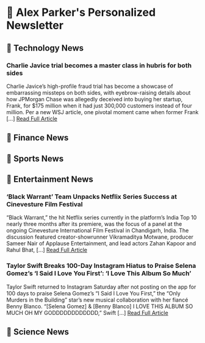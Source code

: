 # 📰 Alex Parker's Personalized Newsletter

## 🔹 Technology News

### Charlie Javice trial becomes a master class in hubris for both sides
Charlie Javice’s high-profile fraud trial has become a showcase of embarrassing missteps on both sides, with eyebrow-raising details about how JPMorgan Chase was allegedly deceived into buying her startup, Frank, for $175 million when it had just 300,000 customers instead of four million. Per a new WSJ article, one pivotal moment came when former Frank [&#8230;]
[Read Full Article](https://techcrunch.com/2025/03/22/charlie-javice-trial-becomes-a-master-class-in-hubris-for-both-sides/)

## 🔹 Finance News

## 🔹 Sports News

## 🔹 Entertainment News

### ‘Black Warrant’ Team Unpacks Netflix Series Success at Cinevesture Film Festival
&#8220;Black Warrant,&#8221; the hit Netflix series currently in the platform&#8217;s India Top 10 nearly three months after its premiere, was the focus of a panel at the ongoing Cinevesture International Film Festival in Chandigarh, India. The discussion featured creator-showrunner Vikramaditya Motwane, producer Sameer Nair of Applause Entertainment, and lead actors Zahan Kapoor and Rahul Bhat, [&#8230;]
[Read Full Article](https://variety.com/2025/tv/news/black-warrant-netflix-success-cinevesture-film-festival-1236345854/)

### Taylor Swift Breaks 100-Day Instagram Hiatus to Praise Selena Gomez’s ‘I Said I Love You First’: ‘I Love This Album So Much’
Taylor Swift returned to Instagram Saturday after not posting on the app for 100 days to praise Selena Gomez&#8217;s &#8220;I Said I Love You First,&#8221; the &#8220;Only Murders in the Building&#8221; star&#8217;s new musical collaboration with her fiancé Benny Blanco. &#8220;[Selena Gomez] &#38; [Benny Blanco] I LOVE THIS ALBUM SO MUCH OH MY GODDDDDDDDDDDD,&#8221; Swift [&#8230;]
[Read Full Article](https://variety.com/2025/music/news/taylor-swift-praise-selena-gomez-i-said-i-love-you-first-1236345773/)

## 🔹 Science News

